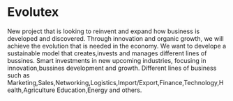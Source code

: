# Evolutex
New project that is looking to reinvent and expand how business is developed and discovered.
Through innovation and organic growth, we will achieve the evolution that is needed in the economy.
We want to develope a sustainable model that creates,invests and manages different lines of bussines.
Smart investments in new upcoming industries, focusing in innovation,bussines development and growth.
Different lines of business such as Marketing,Sales,Networking,Logistics,Import/Export,Finance,Technology,Health,Agriculture Education,Energy and others.
